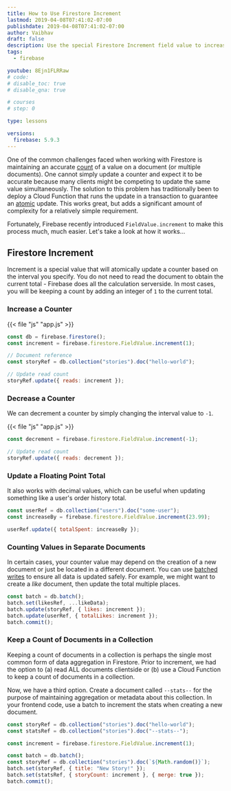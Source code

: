 ```yaml
---
title: How to Use Firestore Increment
lastmod: 2019-04-08T07:41:02-07:00
publishdate: 2019-04-08T07:41:02-07:00
author: Vaibhav
draft: false
description: Use the special Firestore Increment field value to increase or decrease numeric values atomically in the database.
tags:
  - firebase

youtube: 8Ejn1FLRRaw
# code:
# disable_toc: true
# disable_qna: true

# courses
# step: 0

type: lessons

versions:
  firebase: 5.9.3
---
```


One of the common challenges faced when working with Firestore is maintaining an accurate [count](https://firebase.google.com/docs/firestore/solutions/counters) of a value on a document (or multiple documents). One cannot simply update a counter and expect it to be accurate because many clients might be competing to update the same value simultaneously. The solution to this problem has traditionally been to deploy a Cloud Function that runs the update in a transaction to guarantee an [atomic](<https://en.wikipedia.org/wiki/Atomicity_(database_systems)>) update. This works great, but adds a significant amount of complexity for a relatively simple requirement.

Fortunately, Firebase recently introduced `FieldValue.increment` to make this process much, much easier. Let's take a look at how it works...

## Firestore Increment

Increment is a special value that will atomically update a counter based on the interval you specify. You do not need to read the document to obtain the current total - Firebase does all the calculation serverside. In most cases, you will be keeping a count by adding an integer of `1` to the current total.

### Increase a Counter

{{< file "js" "app.js" >}}

```js
const db = firebase.firestore();
const increment = firebase.firestore.FieldValue.increment(1);

// Document reference
const storyRef = db.collection("stories").doc("hello-world");

// Update read count
storyRef.update({ reads: increment });
```

### Decrease a Counter

We can decrement a counter by simply changing the interval value to `-1`.

{{< file "js" "app.js" >}}

```js
const decrement = firebase.firestore.FieldValue.increment(-1);

// Update read count
storyRef.update({ reads: decrement });
```

### Update a Floating Point Total

It also works with decimal values, which can be useful when updating something like a user's order history total.

```js
const userRef = db.collection("users").doc("some-user");
const increaseBy = firebase.firestore.FieldValue.increment(23.99);

userRef.update({ totalSpent: increaseBy });
```

### Counting Values in Separate Documents

In certain cases, your counter value may depend on the creation of a new document or just be located in a different document. You can use [batched writes](https://firebase.google.com/docs/firestore/manage-data/transactions#batched-writes) to ensure all data is updated safely. For example, we might want to create a _like_ document, then update the total multiple places.

```js
const batch = db.batch();
batch.set(likesRef, ...likeData);
batch.update(storyRef, { likes: increment });
batch.update(userRef, { totalLikes: increment });
batch.commit();
```

### Keep a Count of Documents in a Collection

Keeping a count of documents in a collection is perhaps the single most common form of data aggregation in Firestore. Prior to increment, we had the option to (a) read ALL documents clientside or (b) use a Cloud Function to keep a count of documents in a collection.

Now, we have a third option. Create a document called `--stats--` for the purpose of maintaining aggregation or metadata about this collection. In your frontend code, use a batch to increment the stats when creating a new document.

```js
const storyRef = db.collection("stories").doc("hello-world");
const statsRef = db.collection("stories").doc("--stats--");

const increment = firebase.firestore.FieldValue.increment(1);

const batch = db.batch();
const storyRef = db.collection("stories").doc(`${Math.random()}`);
batch.set(storyRef, { title: "New Story!" });
batch.set(statsRef, { storyCount: increment }, { merge: true });
batch.commit();
```
